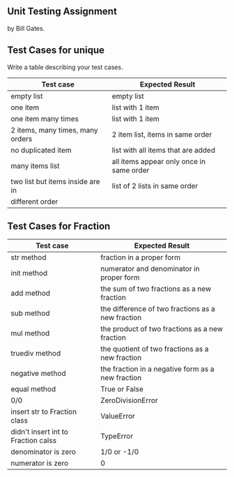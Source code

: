 ## Unit Testing Assignment

by Bill Gates.


## Test Cases for unique

Write a table describing your test cases.

| Test case                             | Expected Result                          |
|---------------------------------------|-------------------------------------------|
| empty list                            | empty list                                |
| one item                              | list with 1 item                          |
| one item many times                   | list with 1 item                          |
| 2 items, many times, many orders      | 2 item list, items in same order          |
| no duplicated item                    | list with all items that are added        |  
| many items list                       | all items appear only once in same order  |
| two list but items inside are in      | list of 2 lists in same order             |
|          different order              |                                           |


## Test Cases for Fraction

| Test case                             | Expected Result                                    |
|---------------------------------------|----------------------------------------------------|
| str method                            | fraction in a proper form                          |
| init method                           | numerator and denominator in proper form           |
| add method                            | the sum of two fractions as a new fraction         |
| sub method                            | the difference of two fractions as a new fraction  |
| mul method                            | the product of two fractions as a new fraction     | 
| truediv method                        | the quotient of two fractions as a new fraction    |
| negative method                       | the fraction in a negative form as a new fraction  |
| equal method                          | True or False                                      |
| 0/0                                   | ZeroDivisionError                                  |
| insert str to Fraction class          | ValueError                                         |
| didn't insert int to Fraction calss   | TypeError                                          |
| denominator is zero                   | 1/0 or -1/0                                        |
| numerator is zero                     | 0                                                  |
